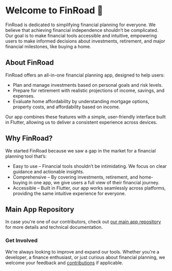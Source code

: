 # Welcome to FinRoad 👋
FinRoad is dedicated to simplifying financial planning for everyone. We believe that achieving financial independence shouldn’t be complicated. Our goal is to make financial tools accessible and intuitive, empowering users to make informed decisions about investments, retirement, and major financial milestones, like buying a home.

## About FinRoad
FinRoad offers an all-in-one financial planning app, designed to help users:

- Plan and manage investments based on personal goals and risk levels.
- Prepare for retirement with realistic projections of income, savings, and expenses.
- Evaluate home affordability by understanding mortgage options, property costs, and affordability based on income.

Our app combines these features with a simple, user-friendly interface built in Flutter, allowing us to deliver a consistent experience across devices.

## Why **FinRoad**?
We started FinRoad because we saw a gap in the market for a financial planning tool that’s:

- Easy to use – Financial tools shouldn’t be intimidating. We focus on clear guidance and actionable insights.
- Comprehensive – By covering investments, retirement, and home-buying in one app, we give users a full view of their financial journey.
- Accessible – Built in Flutter, our app works seamlessly across platforms, providing the same intuitive experience for everyone.

## Main App Repository
In case you're one of our contributors, check out [our main app repository](https://github.com/fiinroad/app) for more details and technical documentation.

### Get Involved
We're always looking to improve and expand our tools. Whether you're a developer, a finance enthusiast, or just curious about financial planning, we welcome your feedback and [contributions](https://github.com/fiinroad/app/issues/new/choose) if applicable.
